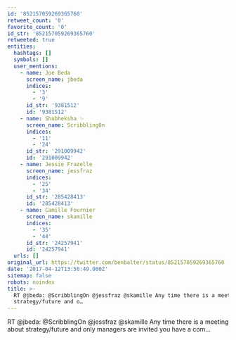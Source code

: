 ```yaml
---
id: '852157059269365760'
retweet_count: '0'
favorite_count: '0'
id_str: '852157059269365760'
retweeted: true
entities:
  hashtags: []
  symbols: []
  user_mentions:
    - name: Joe Beda
      screen_name: jbeda
      indices:
        - '3'
        - '9'
      id_str: '9381512'
      id: '9381512'
    - name: Shubheksha ✨
      screen_name: ScribblingOn
      indices:
        - '11'
        - '24'
      id_str: '291009942'
      id: '291009942'
    - name: Jessie Frazelle
      screen_name: jessfraz
      indices:
        - '25'
        - '34'
      id_str: '285428413'
      id: '285428413'
    - name: Camille Fournier
      screen_name: skamille
      indices:
        - '35'
        - '44'
      id_str: '24257941'
      id: '24257941'
  urls: []
original_url: https://twitter.com/benbalter/status/852157059269365760
date: '2017-04-12T13:50:49.000Z'
sitemap: false
robots: noindex
title: >-
  RT @jbeda: @ScribblingOn @jessfraz @skamille Any time there is a meeting about
  strategy/future and o…
---
```


RT @jbeda: @ScribblingOn @jessfraz @skamille Any time there is a meeting about strategy/future and only managers are invited you have a com…